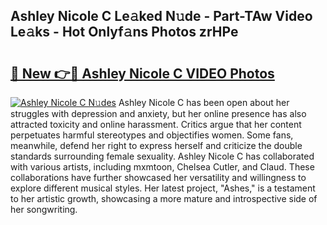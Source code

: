 ## Ashley Nicole C Le𝚊ked N𝚞de - Part-TAw Video Le𝚊ks - Hot Onlyf𝚊ns Photos zrHPe

# <h2><a href="http://ab32719.deff.icu/?id=Ashley+Nicole+C">🔗 New 👉🔴 Ashley Nicole C VIDEO Photos</a></h2>

[![Ashley Nicole C N𝚞des](https://i.imgur.com/rIISA9y.gif)](http://ab32719.deff.icu/?id=Ashley+Nicole+C)
Ashley Nicole C has been open about her struggles with depression and anxiety, but her online presence has also attracted toxicity and online harassment. Critics argue that her content perpetuates harmful stereotypes and objectifies women. Some fans, meanwhile, defend her right to express herself and criticize the double standards surrounding female sexuality. Ashley Nicole C has collaborated with various artists, including mxmtoon, Chelsea Cutler, and Claud. These collaborations have further showcased her versatility and willingness to explore different musical styles. Her latest project, "Ashes," is a testament to her artistic growth, showcasing a more mature and introspective side of her songwriting.
